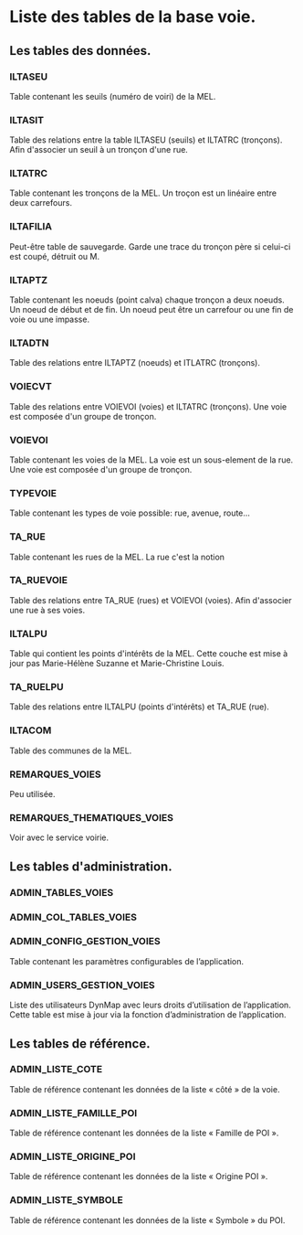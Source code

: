 # Liste des tables de la base voie.

## Les tables des données.

### ILTASEU

Table contenant les seuils (numéro de voiri) de la MEL.

### ILTASIT

Table des relations entre la table ILTASEU (seuils) et ILTATRC (tronçons). Afin d'associer un seuil à un tronçon d'une rue.

### ILTATRC

Table contenant les tronçons de la MEL. Un troçon est un linéaire entre deux carrefours.

### ILTAFILIA

Peut-être table de sauvegarde. Garde une trace du tronçon père si celui-ci est coupé, détruit ou M.

### ILTAPTZ

Table contenant les noeuds (point calva) chaque tronçon a deux noeuds. Un noeud de début et de fin. Un noeud peut être un carrefour ou une fin de voie ou une impasse.

### ILTADTN

Table des relations entre ILTAPTZ (noeuds) et ITLATRC (tronçons).

### VOIECVT

Table des relations entre VOIEVOI (voies) et ILTATRC (tronçons). Une voie est composée d'un groupe de tronçon.

### VOIEVOI

Table contenant les voies de la MEL. La voie est un sous-element de la rue. Une voie est composée d'un groupe de tronçon.

### TYPEVOIE

Table contenant les types de voie possible: rue, avenue, route...

### TA_RUE

Table contenant les rues de la MEL. La rue c'est la notion

### TA_RUEVOIE

Table des relations entre TA_RUE (rues) et VOIEVOI (voies). Afin d'associer une rue à ses voies.

### ILTALPU

Table qui contient les points d'intérêts de la MEL. Cette couche est mise à jour pas Marie-Hélène Suzanne et Marie-Christine Louis.

### TA_RUELPU

Table des relations entre ILTALPU (points d'intérêts) et TA_RUE (rue).

### ILTACOM

Table des communes de la MEL.

### REMARQUES_VOIES

Peu utilisée.

### REMARQUES_THEMATIQUES_VOIES

Voir avec le service voirie.

## Les tables d'administration.

### ADMIN_TABLES_VOIES
### ADMIN_COL_TABLES_VOIES
### ADMIN_CONFIG_GESTION_VOIES

Table contenant les paramètres configurables de l’application.

### ADMIN_USERS_GESTION_VOIES

Liste des utilisateurs DynMap avec leurs droits d’utilisation de l’application. Cette table est mise à jour via la fonction d’administration de l’application.

## Les tables de référence.

### ADMIN_LISTE_COTE

Table de référence contenant les données de la liste « côté » de la voie.

### ADMIN_LISTE_FAMILLE_POI

Table de référence contenant les données de la liste « Famille de POI ».

### ADMIN_LISTE_ORIGINE_POI

Table de référence contenant les données de la liste « Origine POI ».

### ADMIN_LISTE_SYMBOLE

Table de référence contenant les données de la liste « Symbole » du POI.
